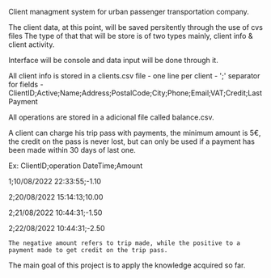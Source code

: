 Client managment system for urban passenger transportation company.

The client data, at this point, will be saved persitently through the use of cvs files
The type of that that will be store is of two types mainly, client info & client activity.

Interface will be console and data input will be done through it.




All client info is stored in a clients.csv file
    - one line per client
    - ';' separator for fields
    - ClientID;Active;Name;Address;PostalCode;City;Phone;Email;VAT;Credit;LastPayment




All operations are stored in a adicional file called balance.csv.

A client can charge his trip pass with payments, the minimum amount is 5€, the credit on the pass is never lost, but can only be used if a payment has been made within 30 days of last one.

Ex:
ClientID;operation DateTime;Amount

1;10/08/2022 22:33:55;-1.10

2;20/08/2022 15:14:13;10.00

2;21/08/2022 10:44:31;-1.50

2;22/08/2022 10:44:31;-2.50

    The negative amount refers to trip made, while the positive to a payment made to get credit on the trip pass.





The main goal of this project is to apply the knowledge acquired so far. 
